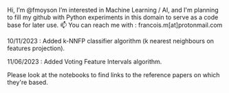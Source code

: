 Hi, I’m @fmoyson
I’m interested in Machine Learning / AI, and I'm planning to fill my github with Python experiments in this domain to serve as a code base for later use.
📫 You can reach me with : francois.m[at]protonmail.com

10/11/2023 : Added k-NNFP classifier algorithm (k nearest neighbours on features projection).

11/06/2023 : Added Voting Feature Intervals algorithm.

Please look at the notebooks to find links to the reference papers on which they're based.

<!---
Francois-Moyson/Francois-Moyson is a ✨ special ✨ repository because its `README.md` (this file) appears on your GitHub profile.
You can click the Preview link to take a look at your changes.
--->
